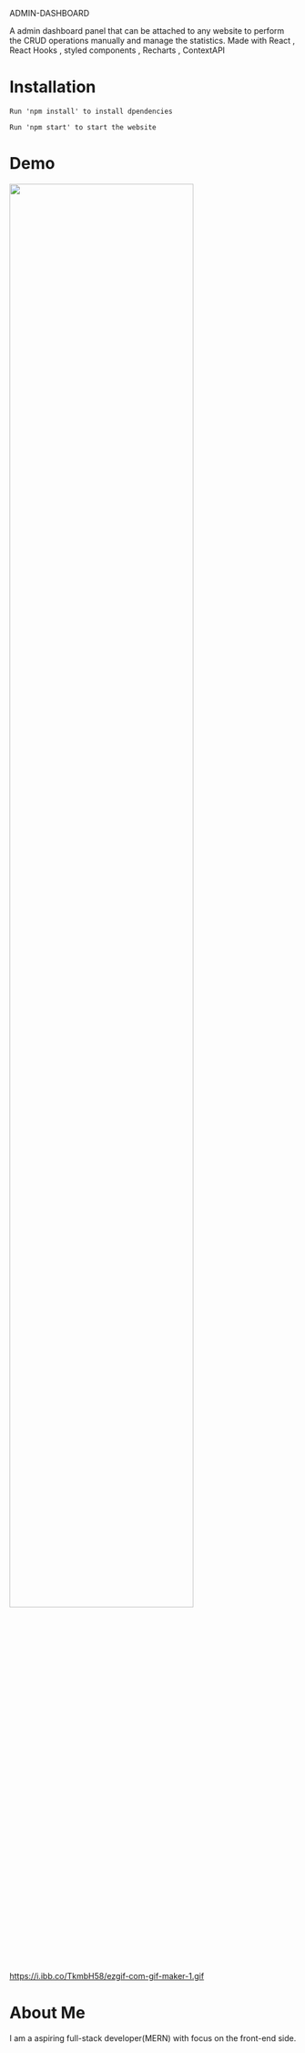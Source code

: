 ADMIN-DASHBOARD


A admin dashboard panel that can be attached to any website to perform the CRUD operations manually and manage the statistics.  Made with React , React Hooks , styled components , Recharts , ContextAPI

<h1>Installation</h1>
  
    Run 'npm install' to install dpendencies 
    
    Run 'npm start' to start the website
  
  <h1>Demo</h1>
  
  <img src="https://i.ibb.co/TkmbH58/ezgif-com-gif-maker-1.gif" width="80%" height="80%"/>
  
  <a href="https://i.ibb.co/TkmbH58/ezgif-com-gif-maker-1.gif">https://i.ibb.co/TkmbH58/ezgif-com-gif-maker-1.gif</a>
  
  <h1>About Me</h1>
  
  I am a aspiring full-stack developer(MERN) with focus on the front-end side.
